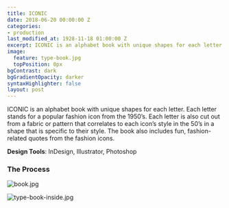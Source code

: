```yaml
---
title: ICONIC
date: 2018-06-20 00:00:00 Z
categories:
- production
last_modified_at: 1928-11-18 01:00:00 Z
excerpt: ICONIC is an alphabet book with unique shapes for each letter...
image:
  feature: type-book.jpg
  topPosition: 0px
bgContrast: dark
bgGradientOpacity: darker
syntaxHighlighter: false
layout: post
---
```


ICONIC is an alphabet book with unique shapes for each letter. Each letter stands for a popular fashion icon from the 1950’s. Each letter is also cut out from a fabric or pattern that correlates to each icon’s style in the 50’s in a shape that is specific to their style. The book also includes fun, fashion-related quotes from the fashion icons.

**Design Tools**: InDesign, Illustrator, Photoshop

### The Process

![book.jpg](/uploads/book.jpg)

![type-book-inside.jpg](/uploads/type-book-inside.jpg)